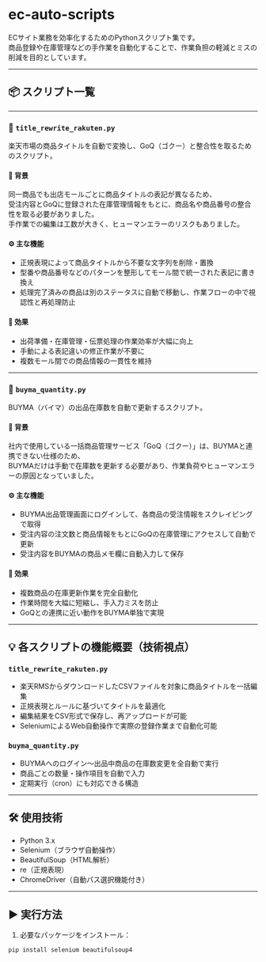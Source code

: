 # ec-auto-scripts

ECサイト業務を効率化するためのPythonスクリプト集です。  
商品登録や在庫管理などの手作業を自動化することで、作業負担の軽減とミスの削減を目的としています。

---

## 📦 スクリプト一覧

---

### 🔸 `title_rewrite_rakuten.py`  
楽天市場の商品タイトルを自動で変換し、GoQ（ゴクー）と整合性を取るためのスクリプト。

#### 🛒 背景

同一商品でも出店モールごとに商品タイトルの表記が異なるため、  
受注内容とGoQに登録された在庫管理情報をもとに、商品名や商品番号の整合性を取る必要がありました。  
手作業での編集は工数が大きく、ヒューマンエラーのリスクもありました。

#### ⚙️ 主な機能

- 正規表現によって商品タイトルから不要な文字列を削除・置換  
- 型番や商品番号などのパターンを整形してモール間で統一された表記に書き換え  
- 処理完了済みの商品は別のステータスに自動で移動し、作業フローの中で視認性と再処理防止  

#### 🚀 効果

- 出荷準備・在庫管理・伝票処理の作業効率が大幅に向上  
- 手動による表記違いの修正作業が不要に  
- 複数モール間での商品情報の一貫性を維持  

---

### 🔸 `buyma_quantity.py`  
BUYMA（バイマ）の出品在庫数を自動で更新するスクリプト。

#### 🛒 背景

社内で使用している一括商品管理サービス「GoQ（ゴクー）」は、BUYMAと連携できない仕様のため、  
BUYMAだけは手動で在庫数を更新する必要があり、作業負荷やヒューマンエラーの原因となっていました。

#### ⚙️ 主な機能

- BUYMA出品管理画面にログインして、各商品の受注情報をスクレイピングで取得  
- 受注内容の注文数と商品情報をもとにGoQの在庫管理にアクセスして自動で更新
- 受注内容をBUYMAの商品メモ欄に自動入力して保存

#### 🚀 効果

- 複数商品の在庫更新作業を完全自動化  
- 作業時間を大幅に短縮し、手入力ミスを防止  
- GoQとの連携に近い動作をBUYMA単独で実現  

---

## 💡 各スクリプトの機能概要（技術視点）

### `title_rewrite_rakuten.py`
- 楽天RMSからダウンロードしたCSVファイルを対象に商品タイトルを一括編集  
- 正規表現とルールに基づいてタイトルを最適化  
- 編集結果をCSV形式で保存し、再アップロードが可能  
- SeleniumによるWeb自動操作で実際の登録作業まで自動化可能  

### `buyma_quantity.py`
- BUYMAへのログイン〜出品中商品の在庫数変更を全自動で実行  
- 商品ごとの数量・操作項目を自動で入力  
- 定期実行（cron）にも対応できる構造  

---

## 🛠 使用技術

- Python 3.x  
- Selenium（ブラウザ自動操作）  
- BeautifulSoup（HTML解析）  
- re（正規表現）  
- ChromeDriver（自動パス選択機能付き）  

---

## ▶️ 実行方法

1. 必要なパッケージをインストール：

```bash
pip install selenium beautifulsoup4

